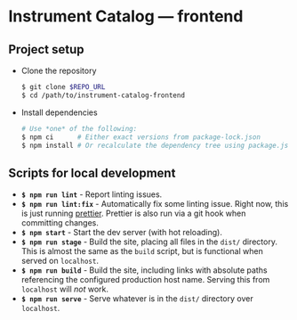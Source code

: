 # Instrument Catalog — frontend

## Project setup

- Clone the repository
  ```bash
  $ git clone $REPO_URL
  $ cd /path/to/instrument-catalog-frontend
  ```
- Install dependencies
  ```bash
  # Use *one* of the following:
  $ npm ci      # Either exact versions from package-lock.json
  $ npm install # Or recalculate the dependency tree using package.json
  ```

## Scripts for local development

- **`$ npm run lint`** - Report linting issues.
- **`$ npm run lint:fix`** - Automatically fix some linting issue. Right now, this is just running [prettier](https://prettier.io/). Prettier is also run via a git hook when committing changes.
- **`$ npm start`** - Start the dev server (with hot reloading).
- **`$ npm run stage`** - Build the site, placing all files in the `dist/` directory. This is almost the same as the `build` script, but is functional when served on `localhost`.
- **`$ npm run build`** - Build the site, including links with absolute paths referencing the configured production host name. Serving this from `localhost` will _not_ work.
- **`$ npm run serve`** - Serve whatever is in the `dist/` directory over `localhost`.
